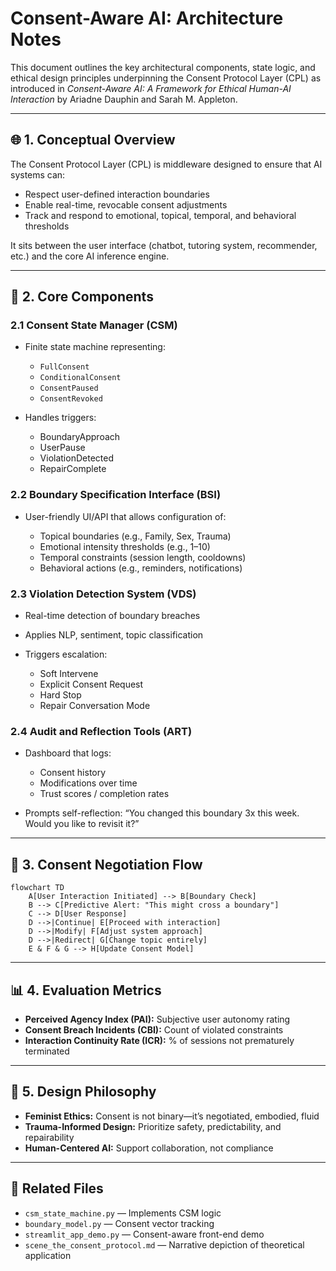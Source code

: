 # Consent-Aware AI: Architecture Notes

This document outlines the key architectural components, state logic, and ethical design principles underpinning the Consent Protocol Layer (CPL) as introduced in *Consent-Aware AI: A Framework for Ethical Human-AI Interaction* by Ariadne Dauphin and Sarah M. Appleton.

---

## 🌐 1. Conceptual Overview

The Consent Protocol Layer (CPL) is middleware designed to ensure that AI systems can:

* Respect user-defined interaction boundaries
* Enable real-time, revocable consent adjustments
* Track and respond to emotional, topical, temporal, and behavioral thresholds

It sits between the user interface (chatbot, tutoring system, recommender, etc.) and the core AI inference engine.

---

## 🧱 2. Core Components

### 2.1 Consent State Manager (CSM)

* Finite state machine representing:

  * `FullConsent`
  * `ConditionalConsent`
  * `ConsentPaused`
  * `ConsentRevoked`
* Handles triggers:

  * BoundaryApproach
  * UserPause
  * ViolationDetected
  * RepairComplete

### 2.2 Boundary Specification Interface (BSI)

* User-friendly UI/API that allows configuration of:

  * Topical boundaries (e.g., Family, Sex, Trauma)
  * Emotional intensity thresholds (e.g., 1–10)
  * Temporal constraints (session length, cooldowns)
  * Behavioral actions (e.g., reminders, notifications)

### 2.3 Violation Detection System (VDS)

* Real-time detection of boundary breaches
* Applies NLP, sentiment, topic classification
* Triggers escalation:

  * Soft Intervene
  * Explicit Consent Request
  * Hard Stop
  * Repair Conversation Mode

### 2.4 Audit and Reflection Tools (ART)

* Dashboard that logs:

  * Consent history
  * Modifications over time
  * Trust scores / completion rates
* Prompts self-reflection: “You changed this boundary 3x this week. Would you like to revisit it?”

---

## 🔄 3. Consent Negotiation Flow

```mermaid
flowchart TD
    A[User Interaction Initiated] --> B[Boundary Check]
    B --> C[Predictive Alert: "This might cross a boundary"]
    C --> D[User Response]
    D -->|Continue| E[Proceed with interaction]
    D -->|Modify| F[Adjust system approach]
    D -->|Redirect| G[Change topic entirely]
    E & F & G --> H[Update Consent Model]
```

---

## 📊 4. Evaluation Metrics

* **Perceived Agency Index (PAI):** Subjective user autonomy rating
* **Consent Breach Incidents (CBI):** Count of violated constraints
* **Interaction Continuity Rate (ICR):** % of sessions not prematurely terminated

---

## 🧠 5. Design Philosophy

* **Feminist Ethics:** Consent is not binary—it’s negotiated, embodied, fluid
* **Trauma-Informed Design:** Prioritize safety, predictability, and repairability
* **Human-Centered AI:** Support collaboration, not compliance

---

## 📎 Related Files

* `csm_state_machine.py` — Implements CSM logic
* `boundary_model.py` — Consent vector tracking
* `streamlit_app_demo.py` — Consent-aware front-end demo
* `scene_the_consent_protocol.md` — Narrative depiction of theoretical application
